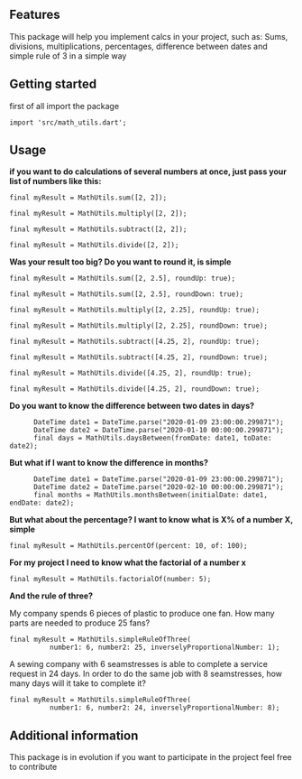 

## Features

This package will help you implement calcs in your project, such as: Sums, divisions, multiplications, percentages, difference between dates and simple rule of 3 in a simple way

## Getting started

first of all import the package

`import 'src/math_utils.dart';`

## Usage

**if you want to do calculations of several numbers at once, just pass your list of numbers like this:**

`final myResult = MathUtils.sum([2, 2]);`

`final myResult = MathUtils.multiply([2, 2]);`

`final myResult = MathUtils.subtract([2, 2]);`

`final myResult = MathUtils.divide([2, 2]);`

**Was your result too big? Do you want to round it, is simple**

`final myResult = MathUtils.sum([2, 2.5], roundUp: true);`

`final myResult = MathUtils.sum([2, 2.5], roundDown: true);`

`final myResult = MathUtils.multiply([2, 2.25], roundUp: true);`

`final myResult = MathUtils.multiply([2, 2.25], roundDown: true);`

`final myResult = MathUtils.subtract([4.25, 2], roundUp: true);`

`final myResult = MathUtils.subtract([4.25, 2], roundDown: true);`

`final myResult = MathUtils.divide([4.25, 2], roundUp: true);`

`final myResult = MathUtils.divide([4.25, 2], roundDown: true);`

**Do you want to know the difference between two dates in days?**

```
      DateTime date1 = DateTime.parse("2020-01-09 23:00:00.299871");
      DateTime date2 = DateTime.parse("2020-01-10 00:00:00.299871");
      final days = MathUtils.daysBetween(fromDate: date1, toDate: date2);
```

**But what if I want to know the difference in months?**

```
      DateTime date1 = DateTime.parse("2020-01-09 23:00:00.299871");
      DateTime date2 = DateTime.parse("2020-02-10 00:00:00.299871");
      final months = MathUtils.monthsBetween(initialDate: date1, endDate: date2);

```

**But what about the percentage? I want to know what is X% of a number X, simple**

`final myResult = MathUtils.percentOf(percent: 10, of: 100);`

**For my project I need to know what the factorial of a number x**


`final myResult = MathUtils.factorialOf(number: 5);`

**And the rule of three?**

My company spends 6 pieces of plastic to produce one fan. How many parts are needed to produce 25 fans?
```
final myResult = MathUtils.simpleRuleOfThree(
          number1: 6, number2: 25, inverselyProportionalNumber: 1);

```

A sewing company with 6 seamstresses is able to complete a service request in 24 days. In order to do the same job with 8 seamstresses, how many days will it take to complete it?

```
final myResult = MathUtils.simpleRuleOfThree(
          number1: 6, number2: 24, inverselyProportionalNumber: 8);

```

## Additional information

This package is in evolution if you want to participate in the project feel free to contribute
